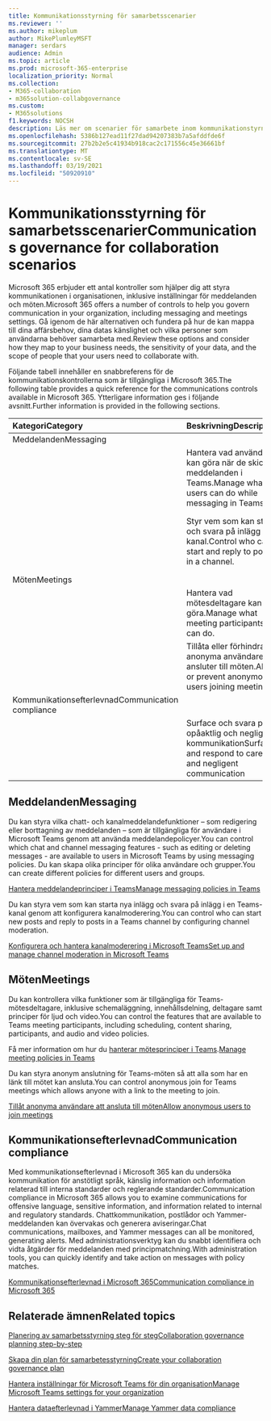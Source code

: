 ```yaml
---
title: Kommunikationsstyrning för samarbetsscenarier
ms.reviewer: ''
ms.author: mikeplum
author: MikePlumleyMSFT
manager: serdars
audience: Admin
ms.topic: article
ms.prod: microsoft-365-enterprise
localization_priority: Normal
ms.collection:
- M365-collaboration
- m365solution-collabgovernance
ms.custom:
- M365solutions
f1.keywords: NOCSH
description: Läs mer om scenarier för samarbete inom kommunikationstyrning.
ms.openlocfilehash: 5386b127ead11f27dad94207383b7a5afddfde6f
ms.sourcegitcommit: 27b2b2e5c41934b918cac2c171556c45e36661bf
ms.translationtype: MT
ms.contentlocale: sv-SE
ms.lasthandoff: 03/19/2021
ms.locfileid: "50920910"
---
```

# <a name="communications-governance-for-collaboration-scenarios"></a><span data-ttu-id="2f79d-103">Kommunikationsstyrning för samarbetsscenarier</span><span class="sxs-lookup"><span data-stu-id="2f79d-103">Communications governance for collaboration scenarios</span></span>

<span data-ttu-id="2f79d-104">Microsoft 365 erbjuder ett antal kontroller som hjälper dig att styra kommunikationen i organisationen, inklusive inställningar för meddelanden och möten.</span><span class="sxs-lookup"><span data-stu-id="2f79d-104">Microsoft 365 offers a number of controls to help you govern communication in your organization, including messaging and meetings settings.</span></span> <span data-ttu-id="2f79d-105">Gå igenom de här alternativen och fundera på hur de kan mappa till dina affärsbehov, dina datas känslighet och vilka personer som användarna behöver samarbeta med.</span><span class="sxs-lookup"><span data-stu-id="2f79d-105">Review these options and consider how they map to your business needs, the sensitivity of your data, and the scope of people that your users need to collaborate with.</span></span>

<span data-ttu-id="2f79d-106">Följande tabell innehåller en snabbreferens för de kommunikationskontrollerna som är tillgängliga i Microsoft 365.</span><span class="sxs-lookup"><span data-stu-id="2f79d-106">The following table provides a quick reference for the communications controls available in Microsoft 365.</span></span> <span data-ttu-id="2f79d-107">Ytterligare information ges i följande avsnitt.</span><span class="sxs-lookup"><span data-stu-id="2f79d-107">Further information is provided in the following sections.</span></span>

|<span data-ttu-id="2f79d-108">Kategori</span><span class="sxs-lookup"><span data-stu-id="2f79d-108">Category</span></span>|<span data-ttu-id="2f79d-109">Beskrivning</span><span class="sxs-lookup"><span data-stu-id="2f79d-109">Description</span></span>|<span data-ttu-id="2f79d-110">Referens</span><span class="sxs-lookup"><span data-stu-id="2f79d-110">Reference</span></span>|
|:-------|:----------|:--------|
|<span data-ttu-id="2f79d-111">Meddelanden</span><span class="sxs-lookup"><span data-stu-id="2f79d-111">Messaging</span></span>|||
||<span data-ttu-id="2f79d-112">Hantera vad användare kan göra när de skickar meddelanden i Teams.</span><span class="sxs-lookup"><span data-stu-id="2f79d-112">Manage what users can do while messaging in Teams.</span></span>|[<span data-ttu-id="2f79d-113">Hantera meddelandeprinciper i Teams</span><span class="sxs-lookup"><span data-stu-id="2f79d-113">Manage messaging policies in Teams</span></span>](/microsoftteams/messaging-policies-in-teams)|
||<span data-ttu-id="2f79d-114">Styr vem som kan starta och svara på inlägg i en kanal.</span><span class="sxs-lookup"><span data-stu-id="2f79d-114">Control who can start and reply to posts in a channel.</span></span>|[<span data-ttu-id="2f79d-115">Konfigurera och hantera kanalmoderering i Microsoft Teams</span><span class="sxs-lookup"><span data-stu-id="2f79d-115">Set up and manage channel moderation in Microsoft Teams</span></span>](/microsoftteams/manage-channel-moderation-in-teams)|
|<span data-ttu-id="2f79d-116">Möten</span><span class="sxs-lookup"><span data-stu-id="2f79d-116">Meetings</span></span>|||
||<span data-ttu-id="2f79d-117">Hantera vad mötesdeltagare kan göra.</span><span class="sxs-lookup"><span data-stu-id="2f79d-117">Manage what meeting participants can do.</span></span>|<span data-ttu-id="2f79d-118">Få mer information om hur du [hanterar mötesprinciper i Teams](/microsoftteams/meeting-policies-in-teams).</span><span class="sxs-lookup"><span data-stu-id="2f79d-118">[Manage meeting policies in Teams](/microsoftteams/meeting-policies-in-teams)</span></span>|
||<span data-ttu-id="2f79d-119">Tillåta eller förhindra att anonyma användare ansluter till möten.</span><span class="sxs-lookup"><span data-stu-id="2f79d-119">Allow or prevent anonymous users joining meetings.</span></span>|[<span data-ttu-id="2f79d-120">Tillåt anonyma användare att ansluta till möten</span><span class="sxs-lookup"><span data-stu-id="2f79d-120">Allow anonymous users to join meetings</span></span>](/microsoftteams/meeting-settings-in-teams#allow-anonymous-users-to-join-meetings)|
|<span data-ttu-id="2f79d-121">Kommunikationsefterlevnad</span><span class="sxs-lookup"><span data-stu-id="2f79d-121">Communication compliance</span></span>|||
||<span data-ttu-id="2f79d-122">Surface och svara på opåaktlig och neglig kommunikation</span><span class="sxs-lookup"><span data-stu-id="2f79d-122">Surface and respond to careless and negligent communication</span></span>|[<span data-ttu-id="2f79d-123">Kommunikationsefterlevnad i Microsoft 365</span><span class="sxs-lookup"><span data-stu-id="2f79d-123">Communication compliance in Microsoft 365</span></span>](../compliance/communication-compliance.md)|

## <a name="messaging"></a><span data-ttu-id="2f79d-124">Meddelanden</span><span class="sxs-lookup"><span data-stu-id="2f79d-124">Messaging</span></span>

<span data-ttu-id="2f79d-125">Du kan styra vilka chatt- och kanalmeddelandefunktioner – som redigering eller borttagning av meddelanden – som är tillgängliga för användare i Microsoft Teams genom att använda meddelandepolicyer.</span><span class="sxs-lookup"><span data-stu-id="2f79d-125">You can control which chat and channel messaging features - such as editing or deleting messages - are available to users in Microsoft Teams by using messaging policies.</span></span> <span data-ttu-id="2f79d-126">Du kan skapa olika principer för olika användare och grupper.</span><span class="sxs-lookup"><span data-stu-id="2f79d-126">You can create different policies for different users and groups.</span></span>

[<span data-ttu-id="2f79d-127">Hantera meddelandeprinciper i Teams</span><span class="sxs-lookup"><span data-stu-id="2f79d-127">Manage messaging policies in Teams</span></span>](/microsoftteams/messaging-policies-in-teams)

<span data-ttu-id="2f79d-128">Du kan styra vem som kan starta nya inlägg och svara på inlägg i en Teams-kanal genom att konfigurera kanalmoderering.</span><span class="sxs-lookup"><span data-stu-id="2f79d-128">You can control who can start new posts and reply to posts in a Teams channel by configuring channel moderation.</span></span>

[<span data-ttu-id="2f79d-129">Konfigurera och hantera kanalmoderering i Microsoft Teams</span><span class="sxs-lookup"><span data-stu-id="2f79d-129">Set up and manage channel moderation in Microsoft Teams</span></span>](/microsoftteams/manage-channel-moderation-in-teams)

## <a name="meetings"></a><span data-ttu-id="2f79d-130">Möten</span><span class="sxs-lookup"><span data-stu-id="2f79d-130">Meetings</span></span>

<span data-ttu-id="2f79d-131">Du kan kontrollera vilka funktioner som är tillgängliga för Teams-mötesdeltagare, inklusive schemaläggning, innehållsdelning, deltagare samt principer för ljud och video.</span><span class="sxs-lookup"><span data-stu-id="2f79d-131">You can control the features that are available to Teams meeting participants, including scheduling, content sharing, participants, and audio and video policies.</span></span>

<span data-ttu-id="2f79d-132">Få mer information om hur du [hanterar mötesprinciper i Teams](/microsoftteams/meeting-policies-in-teams).</span><span class="sxs-lookup"><span data-stu-id="2f79d-132">[Manage meeting policies in Teams](/microsoftteams/meeting-policies-in-teams)</span></span>

<span data-ttu-id="2f79d-133">Du kan styra anonym anslutning för Teams-möten så att alla som har en länk till mötet kan ansluta.</span><span class="sxs-lookup"><span data-stu-id="2f79d-133">You can control anonymous join for Teams meetings which allows anyone with a link to the meeting to join.</span></span>

[<span data-ttu-id="2f79d-134">Tillåt anonyma användare att ansluta till möten</span><span class="sxs-lookup"><span data-stu-id="2f79d-134">Allow anonymous users to join meetings</span></span>](/microsoftteams/meeting-settings-in-teams#allow-anonymous-users-to-join-meetings)


## <a name="communication-compliance"></a><span data-ttu-id="2f79d-135">Kommunikationsefterlevnad</span><span class="sxs-lookup"><span data-stu-id="2f79d-135">Communication compliance</span></span>

<span data-ttu-id="2f79d-136">Med kommunikationsefterlevnad i Microsoft 365 kan du undersöka kommunikation för anstötligt språk, känslig information och information relaterad till interna standarder och reglerande standarder.</span><span class="sxs-lookup"><span data-stu-id="2f79d-136">Communication compliance in Microsoft 365 allows you to examine communications for offensive language, sensitive information, and information related to internal and regulatory standards.</span></span> <span data-ttu-id="2f79d-137">Chattkommunikation, postlådor och Yammer-meddelanden kan övervakas och generera aviseringar.</span><span class="sxs-lookup"><span data-stu-id="2f79d-137">Chat communications, mailboxes, and Yammer messages can all be monitored, generating alerts.</span></span> <span data-ttu-id="2f79d-138">Med administrationsverktyg kan du snabbt identifiera och vidta åtgärder för meddelanden med principmatchning.</span><span class="sxs-lookup"><span data-stu-id="2f79d-138">With administration tools, you can quickly identify and take action on messages with policy matches.</span></span>

[<span data-ttu-id="2f79d-139">Kommunikationsefterlevnad i Microsoft 365</span><span class="sxs-lookup"><span data-stu-id="2f79d-139">Communication compliance in Microsoft 365</span></span>](../compliance/communication-compliance.md)

## <a name="related-topics"></a><span data-ttu-id="2f79d-140">Relaterade ämnen</span><span class="sxs-lookup"><span data-stu-id="2f79d-140">Related topics</span></span>

[<span data-ttu-id="2f79d-141">Planering av samarbetsstyrning steg för steg</span><span class="sxs-lookup"><span data-stu-id="2f79d-141">Collaboration governance planning step-by-step</span></span>](collaboration-governance-overview.md#collaboration-governance-planning-step-by-step)

[<span data-ttu-id="2f79d-142">Skapa din plan för samarbetesstyrning</span><span class="sxs-lookup"><span data-stu-id="2f79d-142">Create your collaboration governance plan</span></span>](collaboration-governance-first.md)

[<span data-ttu-id="2f79d-143">Hantera inställningar för Microsoft Teams för din organisation</span><span class="sxs-lookup"><span data-stu-id="2f79d-143">Manage Microsoft Teams settings for your organization</span></span>](/microsoftteams/enable-features-office-365)

[<span data-ttu-id="2f79d-144">Hantera dataefterlevnad i Yammer</span><span class="sxs-lookup"><span data-stu-id="2f79d-144">Manage Yammer data compliance</span></span>](/yammer/manage-security-and-compliance/manage-data-compliance)